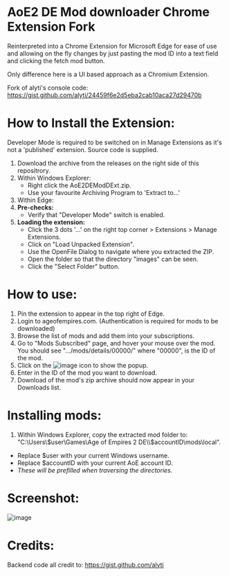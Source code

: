 # AoE2 DE Mod downloader Chrome Extension Fork

Reinterpreted into a Chrome Extension for Microsoft Edge for ease of use and allowing on the fly changes by just pasting the mod ID into a text field and clicking the fetch mod button.

Only difference here is a UI based approach as a Chromium Extension.

Fork of alyti's console code: https://gist.github.com/alyti/24459f6e2d5eba2cab10aca27d29470b

# How to Install the Extension:

Developer Mode is required to be switched on in Manage Extensions as it's not a 'published' extension. Source code is supplied.

 1. Download the archive from the releases on the right side of this repositrory. 
 2. Within Windows Explorer:
	 - Right click the AoE2DEModDExt.zip.
	 - Use your favourite Archiving Program to 'Extract to...'
 3. Within Edge:
 4. **Pre-checks:**
	 - Verify that "Developer Mode" switch is enabled.
 5. **Loading the extension:**
	 - Click the 3 dots '...' on the right top corner > Extensions > Manage Extensions.
	 - Click on "Load Unpacked Extension".
	 - Use the OpenFile Dialog to navigate where you extracted the ZIP.
	 - Open the folder so that the directory "images" can be seen.
	 - Click the "Select Folder" button.

# How to use:

1. Pin the extension to appear in the top right of Edge.
2. Login to ageofempires.com. (Authentication is required for mods to be downloaded)
3. Browse the list of mods and add them into your subscriptions.
4. Go to "Mods Subscribed" page, and hover your mouse over the mod. You should see ".../mods/details/00000/" where "00000", is the ID of the mod.
5. Click on the ![image](https://github.com/user-attachments/assets/aeac7fee-8d22-4cae-a077-237fff36ed2f) icon to show the popup.
6. Enter in the ID of the mod you want to download.
7. Download of the mod's zip archive should now appear in your Downloads list.

# Installing mods:

1. Within Windows Explorer, copy the extracted mod folder to: "C:\Users\\$user\Games\Age of Empires 2 DE\\$accountID\mods\local".
- Replace $user with your current Windows username.
- Replace $accountID with your current AoE account ID.
- *These will be prefilled when traversing the directories.*


# Screenshot:

![image](https://github.com/user-attachments/assets/8636c540-7826-4262-ae52-34ceaf86806c)


# Credits:
Backend code all credit to: https://gist.github.com/alyti
